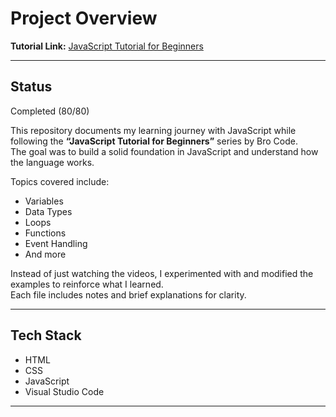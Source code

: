 # Project Overview

**Tutorial Link:** [JavaScript Tutorial for Beginners](https://www.youtube.com/watch?v=Ihy0QziLDf0&list=PLZPZq0r_RZOO1zkgO4bIdfuLpizCeHYKv)

---

## Status
Completed (80/80)

This repository documents my learning journey with JavaScript while following the **“JavaScript Tutorial for Beginners”** series by Bro Code.  
The goal was to build a solid foundation in JavaScript and understand how the language works.

Topics covered include:
- Variables  
- Data Types  
- Loops  
- Functions  
- Event Handling  
- And more

Instead of just watching the videos, I experimented with and modified the examples to reinforce what I learned.  
Each file includes notes and brief explanations for clarity.

---

## Tech Stack

- HTML  
- CSS  
- JavaScript  
- Visual Studio Code

---
